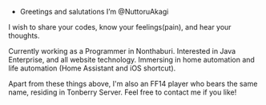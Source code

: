 - Greetings and salutations I’m @NuttoruAkagi

 I wish to share your codes, know your feelings(pain), and hear your thoughts.

Currently working as a Programmer in Nonthaburi. Interested in Java Enterprise, and all website technology. Immersing in home automation and life automation (Home Assistant and iOS shortcut).

Apart from these things above, I'm also an FF14 player who bears the same name, residing in Tonberry Server. Feel free to contact me if you like!


<!---
NuttoruAkagi/NuttoruAkagi is a ✨ special ✨ repository because its `README.md` (this file) appears on your GitHub profile.
You can click the Preview link to take a look at your changes.
--->
